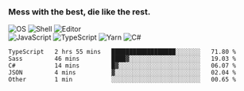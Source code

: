 ### Mess with the best, die like the rest.

![OS](https://img.shields.io/badge/-Arch-informational?style=flat&logo=arch-linux&logoColor=white&color=1793D1)
![Shell](https://img.shields.io/badge/-Zsh-informational?style=flat&logo=gnu-bash&logoColor=white&color=4EAA25)
![Editor](https://img.shields.io/badge/-Visual%20Studio%20Code-informational?style=flat&logo=visual-studio-code&logoColor=white&color=007ACC)\
![JavaScript](https://img.shields.io/badge/-JavaScript-informational?style=flat&logo=javascript&logoColor=white&color=F7DF1E)
![TypeScript](https://img.shields.io/badge/-TypeScript-informational?style=flat&logo=typescript&logoColor=white&color=007ACC)
![Yarn](https://img.shields.io/badge/-Yarn-informational?style=flat&logo=yarn&logoColor=white&color=2C8EBB)
![C#](https://img.shields.io/badge/-C%23-informational?style=flat&logo=.NET&logoColor=white&color=5C2D91)

<!--START_SECTION:waka-->
```text
TypeScript   2 hrs 55 mins   ██████████████████░░░░░░░   71.80 % 
Sass         46 mins         ████▓░░░░░░░░░░░░░░░░░░░░   19.03 % 
C#           14 mins         █▓░░░░░░░░░░░░░░░░░░░░░░░   06.07 % 
JSON         4 mins          ▓░░░░░░░░░░░░░░░░░░░░░░░░   02.04 % 
Other        1 min           ░░░░░░░░░░░░░░░░░░░░░░░░░   00.65 % 
```
<!--END_SECTION:waka-->

